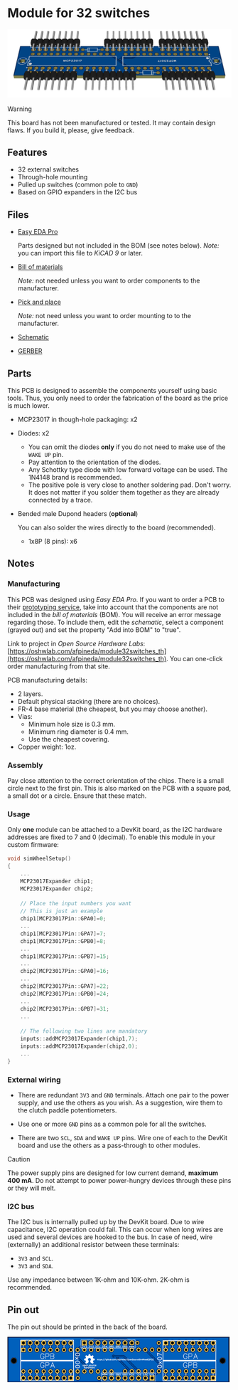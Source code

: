 # Module for 32 switches

![Module for 32 switches (through-hole)](./Module32Switches_TH.png)

> [!WARNING]
> This board has not been manufactured or tested.
> It may contain design flaws.
> If you build it, please, give feedback.

## Features

- 32 external switches
- Through-hole mounting
- Pulled up switches (common pole to `GND`)
- Based on GPIO expanders in the I2C bus

## Files

- [Easy EDA Pro](./Module32Switches_TH.epro)

  Parts designed but not included in the BOM (see notes below).
  *Note:* you can import this file to *KiCAD 9* or later.

- [Bill of materials](./Module32Switches_TH_BOM.csv)

  *Note:* not needed unless you want to order components to the manufacturer.

- [Pick and place](./Module32Switches_TH_PickAndPlace.csv)

  *Note:* not need unless you want to order mounting to to the manufacturer.

- [Schematic](./Module32Switches_TH.pdf)

- [GERBER](./Module32Switches_TH_GERBER.zip)

## Parts

This PCB is designed to assemble the components yourself using basic tools.
Thus, you only need to order the fabrication of the board as the price is much lower.

- MCP23017 in though-hole packaging: x2
- Diodes: x2

  - You can omit the diodes **only** if you do not need to make use of the `WAKE UP` pin.
  - Pay attention to the orientation of the diodes.
  - Any Schottky type diode with low forward voltage can be used.
    The 1N4148 brand is recommended.
  - The positive pole is very close to another soldering pad.
    Don't worry. It does not matter if you solder them together
    as they are already connected by a trace.

- Bended male Dupond headers (**optional**)

  You can also solder the wires directly to the board (recommended).

  - 1x8P (8 pins): x6

## Notes

### Manufacturing

This PCB was designed using *Easy EDA Pro*.
If you want to order a PCB to their
[prototyping service](https://jlcpcb.com/?href=easyeda-home),
take into account that the components are not included in the *bill of materials* (BOM).
You will receive an error message regarding those.
To include them, edit the *schematic*, select a component (grayed out) and
set the property "Add into BOM" to "true".

Link to project in *Open Source Hardware Labs*:
[https://oshwlab.com/afpineda/module32switches_th](https://oshwlab.com/afpineda/module32switches_th).
You can one-click order manufacturing from that site.

PCB manufacturing details:

- 2 layers.
- Default physical stacking (there are no choices).
- FR-4 base material (the cheapest, but you may choose another).
- Vias:
  - Minimum hole size is 0.3 mm.
  - Minimum ring diameter is 0.4 mm.
  - Use the cheapest covering.
- Copper weight: 1oz.

### Assembly

Pay close attention to the correct orientation of the chips.
There is a small circle next to the first pin.
This is also marked on the PCB with a square pad, a small dot or a circle.
Ensure that these match.

### Usage

Only **one** module can be attached to a DevKit board,
as the I2C hardware addresses are fixed to 7 and 0 (decimal).
To enable this module in your custom firmware:

```c++
void simWheelSetup()
{
    ...
    MCP23017Expander chip1;
    MCP23017Expander chip2;

    // Place the input numbers you want
    // This is just an example
    chip1[MCP23017Pin::GPA0]=0;
    ...
    chip1[MCP23017Pin::GPA7]=7;
    chip1[MCP23017Pin::GPB0]=8;
    ...
    chip1[MCP23017Pin::GPB7]=15;
    ...
    chip2[MCP23017Pin::GPA0]=16;
    ...
    chip2[MCP23017Pin::GPA7]=22;
    chip2[MCP23017Pin::GPB0]=24;
    ...
    chip2[MCP23017Pin::GPB7]=31;
    ...

    // The following two lines are mandatory
    inputs::addMCP23017Expander(chip1,7);
    inputs::addMCP23017Expander(chip2,0);
    ...
}
```

### External wiring

- There are redundant `3V3` and `GND` terminals.
  Attach one pair to the power supply,
  and use the others as you wish.
  As a suggestion, wire them to the clutch paddle potentiometers.

- Use one or more `GND` pins as a common pole for all the switches.

- There are two `SCL`, `SDA` and `WAKE UP` pins.
  Wire one of each to the DevKit board and
  use the others as a pass-through to other modules.

> [!CAUTION]
> The power supply pins are designed for low current demand,
> **maximum 400 mA**.
> Do not attempt to power power-hungry devices
> through these pins or they will melt.

### I2C bus

The I2C bus is internally pulled up by the DevKit board.
Due to wire capacitance, I2C operation could fail.
This can occur when long wires are used and several devices are hooked to the bus.
In case of need, wire (externally) an additional resistor between these terminals:

- `3V3` and `SCL`.
- `3V3` and `SDA`.

Use any impedance between 1K-ohm and 10K-ohm.
2K-ohm is recommended.

## Pin out

The pin out should be printed in the back of the board.

![Pin out, 32 switches module](./Module32Switches_TH_pinout.png)
